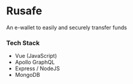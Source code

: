 # Rusafe

An e-wallet to easily and securely transfer funds

### Tech Stack

- Vue (JavaScript)
- Apollo GraphQL
- Express / NodeJS
- MongoDB

